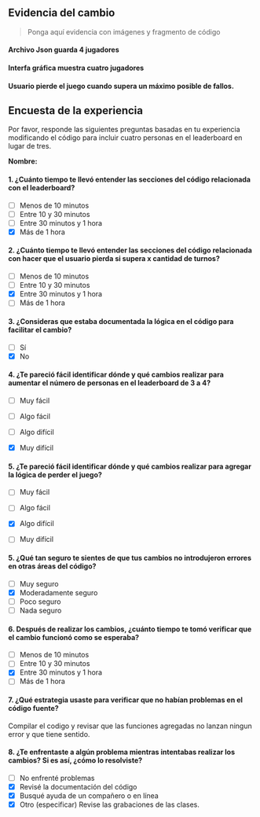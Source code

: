 
## Evidencia del cambio
> Ponga aquí evidencia con imágenes y fragmento de código

#### Archivo Json guarda 4 jugadores

#### Interfa gráfica muestra cuatro jugadores

#### Usuario pierde el juego cuando supera un máximo posible de fallos.

## Encuesta de la experiencia
Por favor, responde las siguientes preguntas basadas en tu experiencia modificando el código para incluir cuatro personas en el leaderboard en lugar de tres.

**Nombre:**

#### 1. ¿Cuánto tiempo te llevó entender las secciones del código relacionada con el leaderboard?
- [ ] Menos de 10 minutos
- [ ] Entre 10 y 30 minutos
- [ ] Entre 30 minutos y 1 hora
- [x] Más de 1 hora

#### 2. ¿Cuánto tiempo te llevó entender las secciones del código relacionada con hacer que el usuario pierda si supera x cantidad de turnos?
- [ ] Menos de 10 minutos
- [ ] Entre 10 y 30 minutos
- [x] Entre 30 minutos y 1 hora
- [ ] Más de 1 hora

#### 3. ¿Consideras que estaba documentada la lógica en el código para facilitar el cambio?
- [ ] Sí
- [x] No

#### 4. ¿Te pareció fácil identificar dónde y qué cambios realizar para aumentar el número de personas en el leaderboard de 3 a 4?
- [ ] Muy fácil
- [ ] Algo fácil
- [ ] Algo difícil
- [x] Muy difícil


#### 5. ¿Te pareció fácil identificar dónde y qué cambios realizar para agregar la lógica de perder el juego?
- [ ] Muy fácil
- [ ] Algo fácil
- [x] Algo difícil
- [ ] Muy difícil


#### 5. ¿Qué tan seguro te sientes de que tus cambios no introdujeron errores en otras áreas del código?
- [ ] Muy seguro
- [x] Moderadamente seguro
- [ ] Poco seguro
- [ ] Nada seguro

#### 6. Después de realizar los cambios, ¿cuánto tiempo te tomó verificar que el cambio funcionó como se esperaba?
- [ ] Menos de 10 minutos
- [ ] Entre 10 y 30 minutos
- [x] Entre 30 minutos y 1 hora
- [ ] Más de 1 hora

#### 7. ¿Qué estrategia usaste para verificar que no habían problemas en el código fuente?
Compilar el codigo y revisar que las funciones agregadas no lanzan ningun error y que tiene sentido.

#### 8. ¿Te enfrentaste a algún problema mientras intentabas realizar los cambios? Si es así, ¿cómo lo resolviste?
- [ ] No enfrenté problemas
- [x] Revisé la documentación del código
- [x] Busqué ayuda de un compañero o en línea
- [x] Otro (especificar) Revise las grabaciones de las clases.

